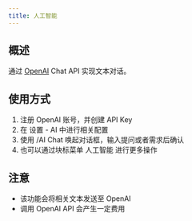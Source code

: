 ```yaml
---
title: 人工智能
---
```

## 概述

通过 [OpenAI](https://openai.com/) Chat API 实现文本对话。

## 使用方式

1. 注册 OpenAI 账号，并创建 API Key
2. 在 设置 - AI 中进行相关配置
3. 使用 /AI Chat 唤起对话框，输入提问或者需求后确认
4. 也可以通过块标菜单 人工智能 进行更多操作

## 注意

* 该功能会将相关文本发送至 OpenAI
* 调用 OpenAI API 会产生一定费用
